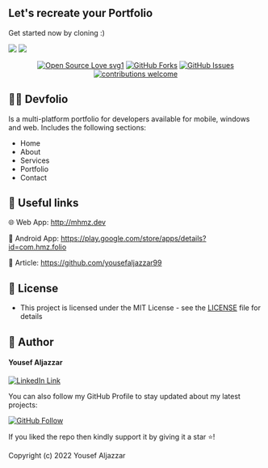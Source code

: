 ## Let's recreate your Portfolio

Get started now by cloning :)

<img src="https://user-images.githubusercontent.com/43790152/171403666-468b63d9-52be-4ec6-9cdb-c08c0e9d18f3.png">

<img src="https://user-images.githubusercontent.com/43790152/171403671-4e50f0a8-f73c-40f6-8628-547754afc2ef.png">

<br>

<div align="center">

[![Open Source Love svg1](https://badges.frapsoft.com/os/v1/open-source.svg?v=103)](#)
[![GitHub Forks](https://img.shields.io/github/forks/saadhaxxan/Car_Game_Python_Pygame.svg?style=social&label=Fork&maxAge=2592000)](https://github.com/yousefaljazzar99)
[![GitHub Issues](https://img.shields.io/github/issues/saadhaxxan/Car_Game_Python_Pygame.svg?style=flat&label=Issues&maxAge=2592000)](https://github.com/yousefaljazzar99)
[![contributions welcome](https://img.shields.io/badge/contributions-welcome-brightgreen.svg?style=flat&label=Contributions&colorA=red&colorB=black	)](#)

</div>

## 🧑‍💻 Devfolio
Is a multi-platform portfolio for developers available for mobile, windows and web. Includes the following sections:
- Home
- About
- Services
- Portfolio
- Contact

## 🔗 Useful links

🌐 Web App: http://mhmz.dev

📱 Android App: https://play.google.com/store/apps/details?id=com.hmz.folio

📙 Article: https://github.com/yousefaljazzar99


## 🔑 License
- This project is licensed under the MIT License - see the [LICENSE](LICENSE.md) file for details

## 🧑 Author

#### Yousef Aljazzar
[![LinkedIn Link](https://www.linkedin.com/in/yousef-aljazzar/
)](https://www.linkedin.com/in/yousef-aljazzar/)

You can also follow my GitHub Profile to stay updated about my latest projects:

[![GitHub Follow](https://github.com/yousefaljazzar99)](https://github.com/yousefaljazzar99)

If you liked the repo then kindly support it by giving it a star ⭐!

Copyright (c) 2022 Yousef Aljazzar
